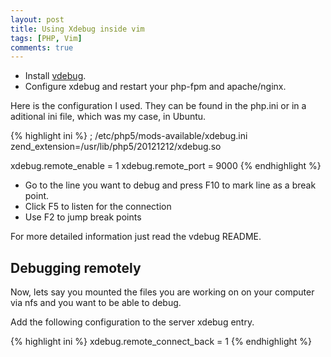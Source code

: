 ```yaml
---
layout: post
title: Using Xdebug inside vim
tags: [PHP, Vim]
comments: true
---
```


- Install [vdebug](https://github.com/joonty/vdebug).
- Configure xdebug and restart your php-fpm and apache/nginx.

Here is the configuration I used. They can be found in the php.ini or in a aditional
ini file, which was my case, in Ubuntu.

{% highlight ini %}
; /etc/php5/mods-available/xdebug.ini
zend_extension=/usr/lib/php5/20121212/xdebug.so

xdebug.remote_enable       = 1
xdebug.remote_port         = 9000
{% endhighlight %}

- Go to the line you want to debug and press F10 to mark line as a break point.
- Click F5 to listen for the connection
- Use F2 to jump break points

For more detailed information just read the vdebug README.

## Debugging remotely

Now, lets say you mounted the files you are working on on your computer via nfs
and you want to be able to debug.

Add the following configuration to the server xdebug entry.

{% highlight ini %}
xdebug.remote_connect_back = 1
{% endhighlight %}
